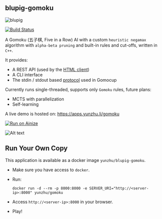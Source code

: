 blupig-gomoku
------

![blupig](gui/client/assets/blupig.jpg "blupig")

[![Build Status](https://travis-ci.org/yunzhu-li/blupig-gomoku.svg?branch=master)](https://travis-ci.org/yunzhu-li/blupig-gomoku)

A Gomoku (五子棋, Five in a Row) AI with a custom `heuristic negamax` algorithm with `alpha-beta pruning` and built-in rules and cut-offs, written in `C++`.

It provides:
  - A REST API (used by the [HTML client](gui))
  - A CLI interface
  - The stdin / stdout based [protocol](http://petr.lastovicka.sweb.cz/protocl2en.htm) used in Gomocup

Currently runs single-threaded, supports only `Gomoku` rules, future plans:
- MCTS with parallelization
- Self-learning

A live demo is hosted on: https://apps.yunzhu.li/gomoku

[![Run on Ainize](https://ainize.ai/static/images/run_on_ainize_button.svg)](https://gomoku-yhm7035.endpoint.ainize.ai/)

![Alt text](gui/screenshots/00.png?raw=true "Screenshot")

Run Your Own Copy
-----
This application is available as a docker image `yunzhu/blupig-gomoku`.

- Make sure you have access to `docker`.

- Run:
  ```
  docker run -d --rm -p 8000:8000 -e SERVER_URI="http://<server-ip>:8000" yunzhu/gomoku
  ```

- Access `http://<server-ip>:8000` in your browser.

- Play!
